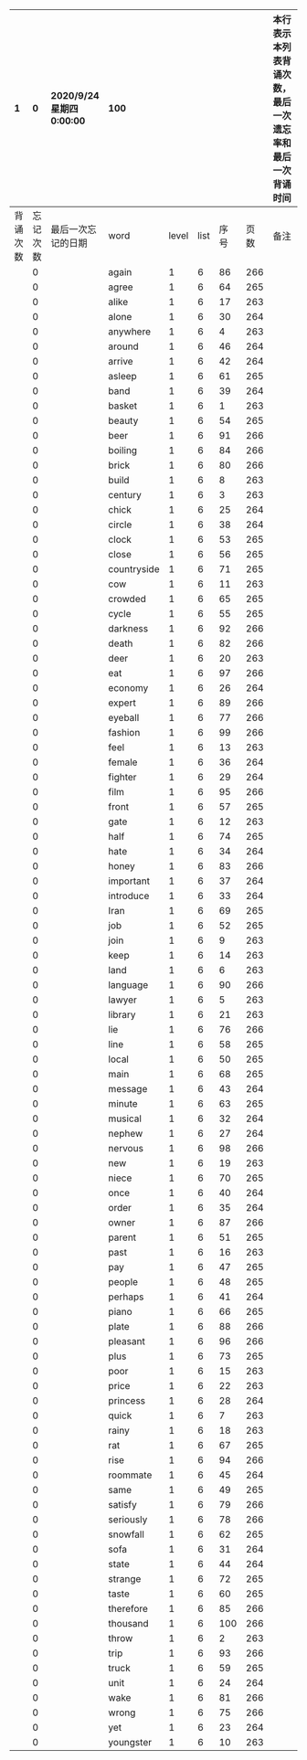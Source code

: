 |1|0|2020/9/24 星期四 0:00:00|100|||||本行表示本列表背诵次数，最后一次遗忘率和最后一次背诵时间||
|:--|:--|:--|:--|:--|:--|:--|:--|:--|:--|
|背诵次数|忘记次数|最后一次忘记的日期|word|level|list|序号|页数|备注|助记备注|
||0||again|1|6|86|266|||
||0||agree|1|6|64|265|||
||0||alike|1|6|17|263|||
||0||alone|1|6|30|264|||
||0||anywhere|1|6|4|263|||
||0||around|1|6|46|264|||
||0||arrive|1|6|42|264|||
||0||asleep|1|6|61|265|||
||0||band|1|6|39|264|||
||0||basket|1|6|1|263|||
||0||beauty|1|6|54|265|||
||0||beer|1|6|91|266|||
||0||boiling|1|6|84|266|||
||0||brick|1|6|80|266|||
||0||build|1|6|8|263|||
||0||century|1|6|3|263|||
||0||chick|1|6|25|264|||
||0||circle|1|6|38|264|||
||0||clock|1|6|53|265|||
||0||close|1|6|56|265|||
||0||countryside|1|6|71|265|||
||0||cow|1|6|11|263|||
||0||crowded|1|6|65|265|||
||0||cycle|1|6|55|265|||
||0||darkness|1|6|92|266|||
||0||death|1|6|82|266|||
||0||deer|1|6|20|263|||
||0||eat|1|6|97|266|||
||0||economy|1|6|26|264|||
||0||expert|1|6|89|266|||
||0||eyeball|1|6|77|266|||
||0||fashion|1|6|99|266|||
||0||feel|1|6|13|263|||
||0||female|1|6|36|264|||
||0||fighter|1|6|29|264|||
||0||film|1|6|95|266|||
||0||front|1|6|57|265|||
||0||gate|1|6|12|263|||
||0||half|1|6|74|265|||
||0||hate|1|6|34|264|||
||0||honey|1|6|83|266|||
||0||important|1|6|37|264|||
||0||introduce|1|6|33|264|||
||0||Iran|1|6|69|265|||
||0||job|1|6|52|265|||
||0||join|1|6|9|263|||
||0||keep|1|6|14|263|||
||0||land|1|6|6|263|||
||0||language|1|6|90|266|||
||0||lawyer|1|6|5|263|||
||0||library|1|6|21|263|||
||0||lie|1|6|76|266|||
||0||line|1|6|58|265|||
||0||local|1|6|50|265|||
||0||main|1|6|68|265|||
||0||message|1|6|43|264|||
||0||minute|1|6|63|265|||
||0||musical|1|6|32|264|||
||0||nephew|1|6|27|264|||
||0||nervous|1|6|98|266|||
||0||new|1|6|19|263|||
||0||niece|1|6|70|265|||
||0||once|1|6|40|264|||
||0||order|1|6|35|264|||
||0||owner|1|6|87|266|||
||0||parent|1|6|51|265|||
||0||past|1|6|16|263|||
||0||pay|1|6|47|265|||
||0||people|1|6|48|265|||
||0||perhaps|1|6|41|264|||
||0||piano|1|6|66|265|||
||0||plate|1|6|88|266|||
||0||pleasant|1|6|96|266|||
||0||plus|1|6|73|265|||
||0||poor|1|6|15|263|||
||0||price|1|6|22|263|||
||0||princess|1|6|28|264|||
||0||quick|1|6|7|263|||
||0||rainy|1|6|18|263|||
||0||rat|1|6|67|265|||
||0||rise|1|6|94|266|||
||0||roommate|1|6|45|264|||
||0||same|1|6|49|265|||
||0||satisfy|1|6|79|266|||
||0||seriously|1|6|78|266|||
||0||snowfall|1|6|62|265|||
||0||sofa|1|6|31|264|||
||0||state|1|6|44|264|||
||0||strange|1|6|72|265|||
||0||taste|1|6|60|265|||
||0||therefore|1|6|85|266|||
||0||thousand|1|6|100|266|||
||0||throw|1|6|2|263|||
||0||trip|1|6|93|266|||
||0||truck|1|6|59|265|||
||0||unit|1|6|24|264|||
||0||wake|1|6|81|266|||
||0||wrong|1|6|75|266|||
||0||yet|1|6|23|264|||
||0||youngster|1|6|10|263|||
